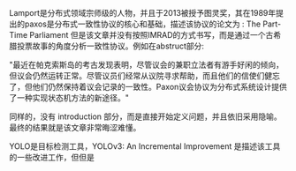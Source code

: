 Lamport是分布式领域宗师级的人物，并且于2013被授予图灵奖，其在1989年提出的paxos是分布式一致性协议的核心和基础，描述该协议的论文为 : The Part-Time Parliament
但是该文章并没有按照IMRAD的方式书写，而是通过一个古希腊投票故事的角度分析一致性协议。例如在abstruct部分:

"最近在帕克索斯岛的考古发现表明，尽管议会的兼职立法者有游手好闲的倾向，但议会仍然运转正常。尽管议员们经常从议院寻求帮助，而且他们的信使们健忘了，但他们仍然保持着议会记录的一致性。Paxon议会协议为分布式系统设计提供了一种实现状态机方法的新途径。"

同样的，没有 introduction 部分，而是直接开始定义问题，并且依旧采用隐喻。最终的结果就是该文章非常晦涩难懂。

YOLO是目标检测工具，YOLOv3: An Incremental Improvement 是描述该工具的一些改进工作，但但是
